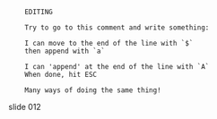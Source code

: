         EDITING

        Try to go to this comment and write something:

        I can move to the end of the line with `$`
        then append with `a`

        I can 'append' at the end of the line with `A`
        When done, hit ESC

        Many ways of doing the same thing!

















































































slide 012
